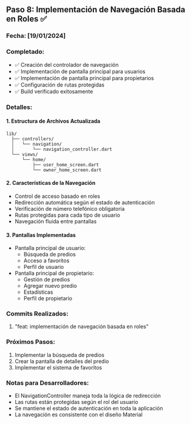 ## Paso 8: Implementación de Navegación Basada en Roles ✅

### Fecha: [19/01/2024]

### Completado:
- ✅ Creación del controlador de navegación
- ✅ Implementación de pantalla principal para usuarios
- ✅ Implementación de pantalla principal para propietarios
- ✅ Configuración de rutas protegidas
- ✅ Build verificado exitosamente

### Detalles:

#### 1. Estructura de Archivos Actualizada
```
lib/
  ├── controllers/
  │   └── navigation/
  │       └── navigation_controller.dart
  └── views/
      └── home/
          ├── user_home_screen.dart
          └── owner_home_screen.dart
```

#### 2. Características de la Navegación
- Control de acceso basado en roles
- Redirección automática según el estado de autenticación
- Verificación de número telefónico obligatoria
- Rutas protegidas para cada tipo de usuario
- Navegación fluida entre pantallas

#### 3. Pantallas Implementadas
- Pantalla principal de usuario:
  - Búsqueda de predios
  - Acceso a favoritos
  - Perfil de usuario
- Pantalla principal de propietario:
  - Gestión de predios
  - Agregar nuevo predio
  - Estadísticas
  - Perfil de propietario

### Commits Realizados:
1. "feat: implementación de navegación basada en roles"

### Próximos Pasos:
1. Implementar la búsqueda de predios
2. Crear la pantalla de detalles del predio
3. Implementar el sistema de favoritos

### Notas para Desarrolladores:
- El NavigationController maneja toda la lógica de redirección
- Las rutas están protegidas según el rol del usuario
- Se mantiene el estado de autenticación en toda la aplicación
- La navegación es consistente con el diseño Material 